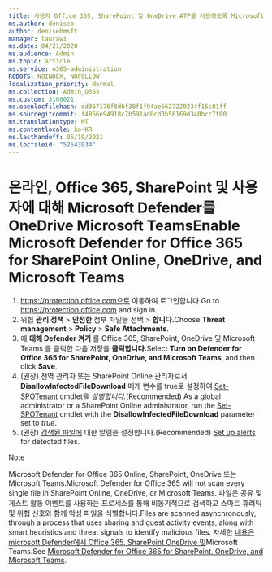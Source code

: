 ```yaml
---
title: 사용자 Office 365, SharePoint 및 OneDrive ATP를 사용하도록 Microsoft Teams
ms.author: deniseb
author: denisebmsft
manager: laurawi
ms.date: 04/21/2020
ms.audience: Admin
ms.topic: article
ms.service: o365-administration
ROBOTS: NOINDEX, NOFOLLOW
localization_priority: Normal
ms.collection: Admin_O365
ms.custom: 3100021
ms.openlocfilehash: dd367176f8d6f38f1f94ae6627229234f15c81ff
ms.sourcegitcommit: f4866e94918c7b591ad0cd3b58169d340bcc7f00
ms.translationtype: MT
ms.contentlocale: ko-KR
ms.lasthandoff: 05/19/2021
ms.locfileid: "52543934"
---
```

# <a name="enable-microsoft-defender-for-office-365-for-sharepoint-online-onedrive-and-microsoft-teams"></a><span data-ttu-id="4fb38-102">온라인, Office 365, SharePoint 및 사용자에 대해 Microsoft Defender를 OneDrive Microsoft Teams</span><span class="sxs-lookup"><span data-stu-id="4fb38-102">Enable Microsoft Defender for Office 365 for SharePoint Online, OneDrive, and Microsoft Teams</span></span>

1. <span data-ttu-id="4fb38-103"> https://protection.office.com으로 이동하여 로그인합니다.</span><span class="sxs-lookup"><span data-stu-id="4fb38-103">Go to https://protection.office.com and sign in.</span></span>
2. <span data-ttu-id="4fb38-104">위협 **관리 정책**  >  **안전한** 첨부 파일을 선택  >  **합니다.**</span><span class="sxs-lookup"><span data-stu-id="4fb38-104">Choose **Threat management** > **Policy** > **Safe Attachments**.</span></span>
3. <span data-ttu-id="4fb38-105">에 **대해 Defender 켜기** 를 Office 365, SharePoint, OneDrive 및 Microsoft Teams 를 클릭한 다음 저장을 **클릭합니다.**</span><span class="sxs-lookup"><span data-stu-id="4fb38-105">Select **Turn on Defender for Office 365 for SharePoint, OneDrive, and Microsoft Teams**, and then click **Save**.</span></span>
4. <span data-ttu-id="4fb38-106">(권장) 전역 관리자 또는 SharePoint Online 관리자로서 **DisallowInfectedFileDownload** 매개 변수를 true로 설정하여 [Set-SPOTenant](/powershell/module/sharepoint-online/Set-SPOTenant?view=sharepoint-ps) cmdlet을 *실행합니다.*</span><span class="sxs-lookup"><span data-stu-id="4fb38-106">(Recommended) As a global administrator or a SharePoint Online administrator, run the [Set-SPOTenant](/powershell/module/sharepoint-online/Set-SPOTenant?view=sharepoint-ps) cmdlet with the **DisallowInfectedFileDownload** parameter set to *true*.</span></span>
5. <span data-ttu-id="4fb38-107">(권장) [검색된 파일에](/microsoft-365/security/office-365-security/turn-on-atp-for-spo-odb-and-teams#set-up-alerts-for-detected-files) 대한 알림을 설정합니다.</span><span class="sxs-lookup"><span data-stu-id="4fb38-107">(Recommended) [Set up alerts](/microsoft-365/security/office-365-security/turn-on-atp-for-spo-odb-and-teams#set-up-alerts-for-detected-files) for detected files.</span></span>

> [!NOTE]
> <span data-ttu-id="4fb38-108">Microsoft Defender for Office 365 Online, SharePoint, OneDrive 또는 Microsoft Teams.</span><span class="sxs-lookup"><span data-stu-id="4fb38-108">Microsoft Defender for Office 365 will not scan every single file in SharePoint Online, OneDrive, or Microsoft Teams.</span></span> <span data-ttu-id="4fb38-109">파일은 공유 및 게스트 활동 이벤트를 사용하는 프로세스를 통해 비동기적으로 검색하고 스마트 휴러틱 및 위협 신호와 함께 악성 파일을 식별합니다.</span><span class="sxs-lookup"><span data-stu-id="4fb38-109">Files are scanned asynchronously, through a process that uses sharing and guest activity events, along with smart heuristics and threat signals to identify malicious files.</span></span> <span data-ttu-id="4fb38-110">자세한 [내용은 microsoft Defender에서 Office 365, SharePoint OneDrive 및](/microsoft-365/security/office-365-security/atp-for-spo-odb-and-teams)Microsoft Teams.</span><span class="sxs-lookup"><span data-stu-id="4fb38-110">See [Microsoft Defender for Office 365 for SharePoint, OneDrive, and Microsoft Teams](/microsoft-365/security/office-365-security/atp-for-spo-odb-and-teams).</span></span>